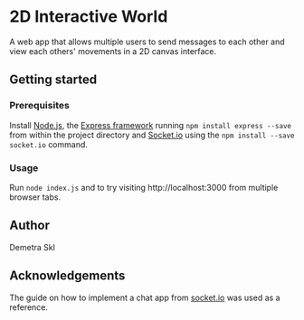 # 2D Interactive World

A web app that allows multiple users to send messages to each other and view each others' movements in a 2D canvas interface.

## Getting started 

### Prerequisites

Install [Node.js](https://nodejs.org/en/), the [Express framework](https://expressjs.com/) running `npm install express --save` from within the project directory and [Socket.io](https://socket.io/) using the `npm install --save socket.io` command.  

### Usage

Run `node index.js` and to try visiting http://localhost:3000 from multiple browser tabs. 

## Author

Demetra Skl

## Acknowledgements

The guide on how to implement a chat app from [socket.io](https://socket.io/get-started/chat/) was used as a reference.